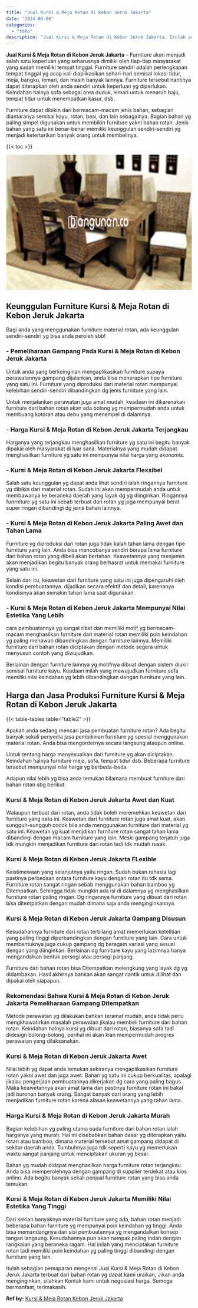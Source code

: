 ```yaml
---
title: "Jual Kursi & Meja Rotan di Kebon Jeruk Jakarta"
date: "2024-06-06"
categories: 
  - "toko"
description: "Jual Kursi & Meja Rotan di Kebon Jeruk Jakarta. Itulah sebagian pemaparan mengenai Jual Kursi & Meja Rotan di Kebon Jeruk Jakarta terbuat dari bahan rotan yg..."
---
```


**Jual Kursi & Meja Rotan di Kebon Jeruk Jakarta** – Furniture akan menjadi salah satu keperluan yang seharusnya dimiliki oleh tiap-tiap masyarakat yang sudah memiliki tempat tinggal. Furniture sendiri adalah perlengkapan tempat tinggal yg acap kali diaplikasikan sehari-hari semisal lokasi tidur, meja, bangku, lemari, dan masih banyak lainnya. Furniture tersebut nantinya dapat diterapkan oleh anda sendiri untuk keperluan yg diperlukan. Keindahan halnya sofa sebagai area duduk, lemari untuk menaruh baju, tempat tidur untuk menempatkan kasur, dsb.

Furniture dapat dibikin dari bermacam-macam jenis bahan, sebagian diantaranya semisal kayu, rotan, besi, dan lain sebagainya. Bagian bahan yg paling simpel digunakan untuk membikin furniture yakni bahan rotan. Jenis bahan yang satu ini benar-benar memiliki keunggulan sendiri-sendiri yg menjadi ketertarikan banyak orang untuk membelinya.

{{< toc >}}

![Jual Kursi & Meja Rotan di Kebon Jeruk Jakarta](/images/kursi-meja-rotan-murah16.png)

## Keunggulan Furniture Kursi & Meja Rotan di Kebon Jeruk Jakarta

Bagi anda yang menggunakan furniture material rotan, ada keunggulan sendiri-sendiri yg bisa anda peroleh sbb!

### \- Pemeliharaan Gampang Pada Kursi & Meja Rotan di Kebon Jeruk Jakarta

Untuk anda yang berkeinginan mengaplikasikan furniture supaya perawatannya gampang dijalankan, anda bisa menerapkan tipe furniture yang satu ini. Furniture yang diproduksi dari material rotan mempunyai kelebihan sendiri-sendiri dibandingkan dg jenis furniture yang lain.

Untuk menjalankan perawatan juga amat mudah, keadaan ini dikarenakan furniture dari bahan rotan akan ada bolong yg mempermudah anda untuk membuang kotoran atau debu yang menempel di dalamnya.

### \- Harga Kursi & Meja Rotan di Kebon Jeruk Jakarta Terjangkau

Harganya yang terjangkau menghasilkan furniture yg satu ini begitu banyak dipakai oleh masyarakat di luar sana. Materialnya yang mudah didapat menghasilkan furniture yg satu ini mempunyai nilai harga yang ekonomis.

### \- Kursi & Meja Rotan di Kebon Jeruk Jakarta Flexsibel

Salah satu keunggulan yg dapat anda lihat sendiri ialah ringannya furniture yg dibikin dari material rotan. Sudah ini akan mempermudah anda untuk membawanya ke beraneka daerah yang layak dg yg diinginkan. Ringannya funrniture yg satu ini sebab terbuat dari rotan yg juga mempunyai berat super ringan dibandingi dg jenis bahan lainnya.

### \- Kursi & Meja Rotan di Kebon Jeruk Jakarta Paling Awet dan Tahan Lama

Furniture yg diproduksi dari rotan juga tidak kalah tahan lama dengan tipe furniture yang lain. Anda bisa mencobanya sendiri berapa lama furniture dari bahan rotan yang dibeli akan bertahan. Keawetannya yang menjamin akan menjadikan begitu banyak orang berhasrat untuk memakai furniture yang satu ini.

Selain dari itu, keawetan dari furniture yang satu ini juga dipengaruhi oleh kondisi pembuatannya. dijadikan secara efektif dan detail, karenanya kondisinya akan semakin tahan lama saat digunakan.

### \- Kursi & Meja Rotan di Kebon Jeruk Jakarta Mempunyai Nilai Estetika Yang Lebih

cara pembuatannya yg sangat ribet dan memiliki motif yg bermacam-macam menghasilkan furniture dari material rotan memiliki poin keindahan yg paling menawan dibandingkan dengan furniture lainnya. Memiliki furniture dari bahan rotan diciptakan dengan metode segera untuk menyusun contoh yang diwujudkan.

Berlainan dengan furniture lainnya yg motifnya dibuat dengan sistem diukir semisal furniture kayu. Keadaan inilah yang mewujudkan furniture sofa memiliki nilai keindahan yg lebih dibandingkan dengan furniture yang lain.

## Harga dan Jasa Produksi Furniture Kursi & Meja Rotan di Kebon Jeruk Jakarta

{{< table-tables table="table2" >}}

Apakah anda sedang mencari jasa pembuatan furniture rotan? Ada begitu banyak sekali penyedia jasa pembikinan furniture yg spesial menggunakan material rotan. Anda bisa mengordernya secara langsung ataupun online.

Untuk tentang harga menyesuaikan dari furniture yg akan diciptakan. Keindahan halnya furniture meja, sofa, tempat tidur dsb. Beberapa furniture tersebut mempunyai nilai harga yg berbeda-beda.

Adapun nilai lebih yg bisa anda temukan bilamana membuat furniture dari bahan rotan sbg berikut:

### Kursi & Meja Rotan di Kebon Jeruk Jakarta Awet dan Kuat

Walaupun terbuat dari rotan, anda tidak boleh meremehkan keawetan dari furniture yang satu ini. Keawetan dari furniture rotan juga amat kuat, akan sungguh-sungguh cocok bila anda menggunakan furniture dari material yg satu ini. Keawetan yg kuat menjdikan furniture rotan sangat tahan lama dibandingi dengan macam furniture yang lain. Meski gampang terjatuh juga tdk mungkin menjadikan furniture dari rotan tadi tdk mudah rusak.

### Kursi & Meja Rotan di Kebon Jeruk Jakarta FLexible

Keistimewaan yang selanjutnya yaitu ringan. Sudah bukan rahasia lagi pastinya perbedaan antara furniture kayu dengan rotan itu tdk sama. Furniture rotan sangat ringan sebab menggunakan bahan bamboo yg Ditempatkan. Sehingga tidak mungkin ada isi di dalamnya yg menghasilkan furniture rotan paling ringan. Dg ringannya furniture yang dibuat dari rotan bisa ditempatkan dengan mudah dimana saja anda menginginkannya.

### Kursi & Meja Rotan di Kebon Jeruk Jakarta Gampang Disusun

Kesudahannya furniture dari rotan terbilang amat memerlukan ketelitian yang paling tinggi diperbandingkan dengan furniture yang lain. Cara untuk membentuknya juga cukup gampang dg beragam variasi yang sesuai dengan yang diinginkan. Berlainan dg furniture kayu yang lazimnya hanya mengandalkan bentuk persegi atau persegi panjang.

Furniture dari bahan rotan bisa Ditempatkan melengkung yang layak dg yg didambakan. Hasil akhirnya bahkan akan sangat cantik untuk dilihat dan dipakai oleh siapapun.

### Rekomendasi Bahwa Kursi & Meja Rotan di Kebon Jeruk Jakarta Pemeliharaan Gampang Ditempatkan

Metode perawatan yg dilakukan bahkan teramat mudah, anda tidak perlu mengkhawatirkan masalah perawatan jikalau membeli furniture dari bahan rotan. Keindahan halnya kursi yg dibuat dari rotan, biasanya sofa tadi didesign bolong-bolong, perihal ini akan kian mempermudah progres perawatan yang dilaksanakan.

### Kursi & Meja Rotan di Kebon Jeruk Jakarta Awet

Nilai lebih yg dapat anda temukan sekiranya mengaplikasikan furniture rotan yakni awet dan juga awet. Bahan yg satu ini cukup berkualitas, apalagi jikalau pengerjaan pembuatannya dikerjakan dg cara yang paling bagus. Maka keawetannya akan amat lama dan pastinya furniture rotan ini bakal jadi buronan banyak orang. Sangat banyak dari orang yang lebih menjadikan furniture rotan karena alasan keawetannya yang tahan lama.

### Harga Kursi & Meja Rotan di Kebon Jeruk Jakarta Murah

Bagian kelebihan yg paling utama pada furniture dari bahan rotan ialah harganya yang murah. Hal ini disebabkan bahan dasar yg diterapkan yaitu rotan atau bamboo, dimana material tersebut amat gampang didapat di sekitar daerah anda. Tumbuhnya juga tdk seperti kayu yg memerlukan waktu sangat panjang untuk menciptakan ukuran yg besar.

Bahan yg mudah didapat menghasilkan harga furniture rotan terjangkau. Anda bisa memperolehnya dengan gampang di supplier terdekat atau kios online. Ada begitu banyak sekali penjual furniture rotan yang bisa anda temukan.

### Kursi & Meja Rotan di Kebon Jeruk Jakarta Memiliki Nilai Estetika Yang Tinggi

Dari sekian banyaknya material furniture yang ada, bahan rotan menjadi beberapa bahan furniture yg mempunyai poin keindahan yg tinggi. Anda bisa memandangnya dari sisi pembuatannya yg mengandalkan konsep tangan langsung. Kesudahannya pun akan nampak paling indah dengan rangkaian yang beraneka ragam. Hal inilah yang menciptakan furniture rotan tadi memiliki poin keindahan yg paling tinggi dibandingi dengan furniture yang lain.

Itulah sebagian pemaparan mengenai Jual Kursi & Meja Rotan di Kebon Jeruk Jakarta terbuat dari bahan rotan yg dapat kami uraikan, Jikan anda menginginkan, silahkan Kontak kami untuk negosiasi harga. Semoga bermanfaat, terimakasih.

**Ref by:** [Kursi & Meja Rotan Kebon Jeruk Jakarta](https://id.wikipedia.org/wiki/Kursi)
